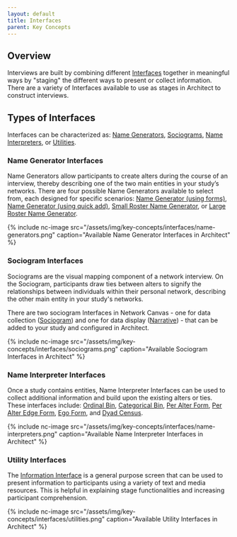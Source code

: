 ```yaml
---
layout: default
title: Interfaces
parent: Key Concepts
---
```


## Overview

Interviews are built by combining different [Interfaces](../interface-documentation) together in meaningful ways by "staging" the different ways to present or collect information. There are a variety of Interfaces available to use as stages in Architect to construct interviews.

## Types of Interfaces

Interfaces can be characterized as: [Name Generators](./#name-generator-interfaces), [Sociograms](./#sociogram-interfaces), [Name Interpreters](./#name-interpreter-interfaces), or [Utilities](./#utility-interfaces).

### Name Generator Interfaces

Name Generators allow participants to create alters during the course of an interview, thereby describing one of the two main entities in your study’s networks. There are four possible Name Generators available to select from, each designed for specific scenarios: [Name Generator (using forms)](../interface-documentation/name-generator.md), [Name Generator (using quick add)](../interface-documentation/name-generator.md), [Small Roster Name Generator](../interface-documentation/roster-name-generators.md), or [Large Roster Name Generator](../interface-documentation/roster-name-generators.md).

{% include nc-image src="/assets/img/key-concepts/interfaces/name-generators.png" caption="Available Name Generator Interfaces in Architect" %}

### Sociogram Interfaces

Sociograms are the visual mapping component of a network interview. On the Sociogram, participants draw ties between alters to signify the relationships between individuals within their personal network, describing the other main entity in your study's networks.

There are two sociogram Interfaces in Network Canvas - one for data collection ([Sociogram](../interface-documentation/sociogram.md)) and one for data display ([Narrative](../interface-documentation/narrative.md)) - that can be added to your study and configured in Architect.

{% include nc-image src="/assets/img/key-concepts/interfaces/sociograms.png" caption="Available Sociogram Interfaces in Architect" %}

### Name Interpreter Interfaces

Once a study contains entities, Name Interpreter Interfaces can be used to collect additional information and build upon the existing alters or ties. These interfaces include: [Ordinal Bin](../interface-documentation/ordinal-bin.md), [Categorical Bin](../interface-documentation/categorical-bin.md), [Per Alter Form](../interface-documentation/per-alter-form.md), [Per Alter Edge Form](../interface-documentation/per-alter-edge-form.md), [Ego Form](../interface-documentation/ego-form.md), and [Dyad Census](../interface-documentation/dyad-census.md).

{% include nc-image src="/assets/img/key-concepts/interfaces/name-interpreters.png" caption="Available Name Interpreter Interfaces in Architect" %}

### Utility Interfaces

The [Information Interface](../interface-documentation/information.md) is a general purpose screen that can be used to present information to participants using a variety of text and media resources. This is helpful in explaining stage functionalities and increasing participant comprehension.

{% include nc-image src="/assets/img/key-concepts/interfaces/utilities.png" caption="Available Utility Interfaces in Architect" %}
